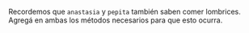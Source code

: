 Recordemos que `anastasia`  y `pepita` también saben comer lombrices. Agregá en ambas los métodos necesarios para que esto ocurra. 